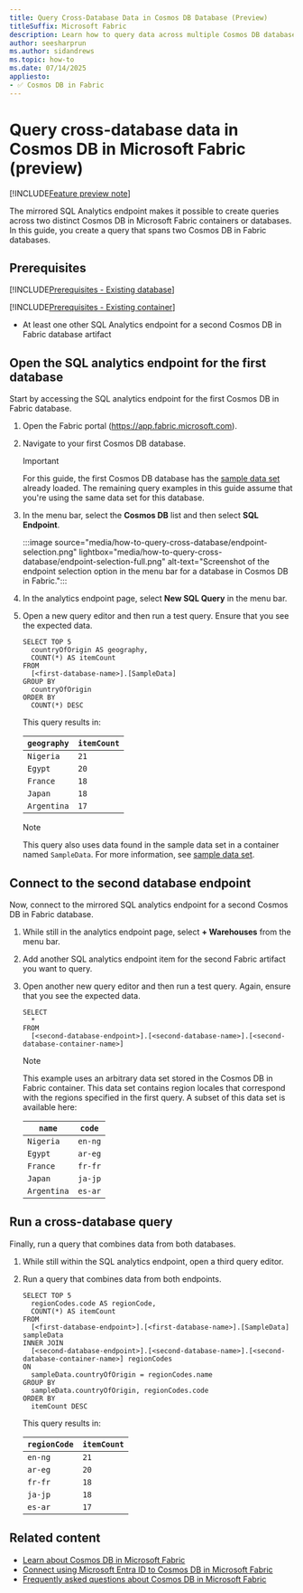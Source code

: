 ```yaml
---
title: Query Cross-Database Data in Cosmos DB Database (Preview)
titleSuffix: Microsoft Fabric
description: Learn how to query data across multiple Cosmos DB databases in Microsoft Fabric during the preview, including setup and best practices.
author: seesharprun
ms.author: sidandrews
ms.topic: how-to
ms.date: 07/14/2025
appliesto:
- ✅ Cosmos DB in Fabric
---
```


# Query cross-database data in Cosmos DB in Microsoft Fabric (preview)

[!INCLUDE[Feature preview note](../../includes/feature-preview-note.md)]

The mirrored SQL Analytics endpoint makes it possible to create queries across two distinct Cosmos DB in Microsoft Fabric containers or databases. In this guide, you create a query that spans two Cosmos DB in Fabric databases.

## Prerequisites

[!INCLUDE[Prerequisites - Existing database](includes/prerequisite-existing-database.md)]

[!INCLUDE[Prerequisites - Existing container](includes/prerequisite-existing-container.md)]

- At least one other SQL Analytics endpoint for a second Cosmos DB in Fabric database artifact

## Open the SQL analytics endpoint for the first database

Start by accessing the SQL analytics endpoint for the first Cosmos DB in Fabric database.

1. Open the Fabric portal (<https://app.fabric.microsoft.com>).

1. Navigate to your first Cosmos DB database.

    > [!IMPORTANT]
    > For this guide, the first Cosmos DB database has the [sample data set](sample-data.md) already loaded. The remaining query examples in this guide assume that you're using the same data set for this database.

1. In the menu bar, select the **Cosmos DB** list and then select **SQL Endpoint**.

    :::image source="media/how-to-query-cross-database/endpoint-selection.png" lightbox="media/how-to-query-cross-database/endpoint-selection-full.png" alt-text="Screenshot of the endpoint selection option in the menu bar for a database in Cosmos DB in Fabric.":::

1. In the analytics endpoint page, select **New SQL Query** in the menu bar.

1. Open a new query editor and then run a test query. Ensure that you see the expected data.

    ```tsql
    SELECT TOP 5
      countryOfOrigin AS geography,
      COUNT(*) AS itemCount
    FROM
      [<first-database-name>].[SampleData]
    GROUP BY
      countryOfOrigin
    ORDER BY
      COUNT(*) DESC
    ```

    This query results in:

    | `geography` | `itemCount` |
    | --- | --- |
    | `Nigeria` | `21` |
    | `Egypt` | `20` |
    | `France` | `18` |
    | `Japan` | `18` |
    | `Argentina` | `17` |

    > [!NOTE]
    > This query also uses data found in the sample data set in a container named `SampleData`. For more information, see [sample data set](sample-data.md).

## Connect to the second database endpoint

Now, connect to the mirrored SQL analytics endpoint for a second Cosmos DB in Fabric database.

1. While still in the analytics endpoint page, select **+ Warehouses** from the menu bar.

1. Add another SQL analytics endpoint item for the second Fabric artifact you want to query.

1. Open another new query editor and then run a test query. Again, ensure that you see the expected data.

    ```tsql
    SELECT 
      *
    FROM
      [<second-database-endpoint>].[<second-database-name>].[<second-database-container-name>]
    ```

    > [!NOTE]
    > This example uses an arbitrary data set stored in the Cosmos DB in Fabric container. This data set contains region locales that correspond with the regions specified in the first query. A subset of this data set is available here:
    >
    > | `name` | `code` |
    > | --- | --- |
    > | `Nigeria` | `en-ng` |
    > | `Egypt` | `ar-eg` |
    > | `France` | `fr-fr` |
    > | `Japan` | `ja-jp` |
    > | `Argentina` | `es-ar` |
    >

## Run a cross-database query

Finally, run a query that combines data from both databases.

1. While still within the SQL analytics endpoint, open a third query editor.
 
1. Run a query that combines data from both endpoints.

    ```tsql
    SELECT TOP 5
      regionCodes.code AS regionCode,
      COUNT(*) AS itemCount
    FROM
      [<first-database-endpoint>].[<first-database-name>].[SampleData] sampleData
    INNER JOIN
      [<second-database-endpoint>].[<second-database-name>].[<second-database-container-name>] regionCodes
    ON
      sampleData.countryOfOrigin = regionCodes.name
    GROUP BY
      sampleData.countryOfOrigin, regionCodes.code
    ORDER BY
      itemCount DESC
    ```

    This query results in:
    
    | `regionCode` | `itemCount` |
    | --- | --- |
    | `en-ng` | `21` |
    | `ar-eg` | `20` |
    | `fr-fr` | `18` |
    | `ja-jp` | `18` |
    | `es-ar` | `17` |

## Related content

- [Learn about Cosmos DB in Microsoft Fabric](overview.md)
- [Connect using Microsoft Entra ID to Cosmos DB in Microsoft Fabric](how-to-authenticate.md)
- [Frequently asked questions about Cosmos DB in Microsoft Fabric](faq.yml)

